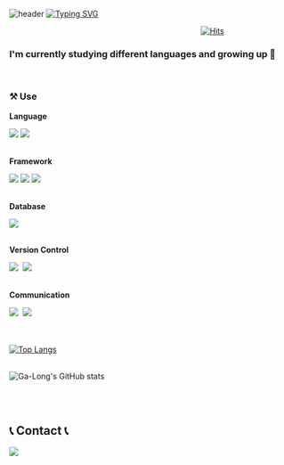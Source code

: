<!--![header](https://capsule-render.vercel.app/api?type=cylinder&color=EAE2F3&text=%20Welcome+to+Ga-Long+Github!👋%20&animation=fadeIn&height=200&fontSize=50&fontColor=976DDF) -->

![header](https://capsule-render.vercel.app/api?type=waving&color=976DDF&height=80)
[![Typing SVG](https://readme-typing-svg.demolab.com?font=Alkatra&weight=500&size=45&pause=3&color=EAE2F3&center=false&vCenter=false&multiline=true&repeat=true&width=1000&height=100&lines=Welcome+to+Ga-Long+Github!👋)](https://git.io/typing-svg)

<div align="right">
  
<!-- 방문자 수 -->
[![Hits](https://hits.seeyoufarm.com/api/count/incr/badge.svg?url=https%3A%2F%2Fgithub.com%2FGa-Long&count_bg=%23976DDF&title_bg=%235A5A5A&icon=baidu.svg&icon_color=%23E7E7E7&title=Github&edge_flat=true)](https://hits.seeyoufarm.com)&nbsp;&nbsp;&nbsp;&nbsp;&nbsp;&nbsp;&nbsp;&nbsp;&nbsp;&nbsp;&nbsp;&nbsp;&nbsp;&nbsp;&nbsp;&nbsp;&nbsp;&nbsp;&nbsp;&nbsp;&nbsp;&nbsp;&nbsp;&nbsp;&nbsp;&nbsp;&nbsp;&nbsp;&nbsp;&nbsp;

</div>

<!-- 자기 소개 -->
<div align="left">
  <h3>I'm currently studying different languages and growing up 🌱</h3>  <br/>


<h3> ⚒️ Use </h3>
  <p><strong>Language</strong></p>
  <div>
        <img src="https://img.shields.io/badge/Java-007396?style=for-the-badge&logo=Java&logoColor=white"/> 
        <img src="https://img.shields.io/badge/Python-3776AB?style=for-the-badge&logo=Python&logoColor=white"/>
  </div>
</br>

  <p><strong>Framework</strong></p>
  <div>
        <img src="https://img.shields.io/badge/Spring-6DB33F?style=for-the-badge&logo=Spring&logoColor=white"/>
        <img src="https://img.shields.io/badge/Spring Boot-6DB33F?style=for-the-badge&logo=spring boot&logoColor=white"> 
        <img src="https://img.shields.io/badge/Django-7F52FF?style=for-the-badge&logo=Django&logoColor=white"/>
  </div>
</br>

  <p><strong>Database</strong></p>
  <div>
        <img src="https://img.shields.io/badge/mysql-4479A1?style=for-the-badge&logo=mysql&logoColor=white"> 
  </div>
</br>

  <p><strong>Version Control</strong></p>
  <div>
        <img src="https://img.shields.io/badge/git-F05033.svg?style=for-the-badge&logo=git&logoColor=white" />&nbsp
        <img src="https://img.shields.io/badge/github-181717.svg?style=for-the-badge&logo=github&logoColor=white" />&nbsp

  </div>
</br>

  <p><strong>Communication</strong></p>
  <div>
        <img src="https://img.shields.io/badge/Notion-F3F3F3.svg?style=for-the-badge&logo=notion&logoColor=black" />&nbsp
        <img src="https://img.shields.io/badge/figma-F24E1E.svg?style=for-the-badge&logo=figma&logoColor=white" />&nbsp
  </div>

</br>
</br>

[![Top Langs](https://github-readme-stats.vercel.app/api/top-langs/?username=Ga-Long&layout=compact)](https://github.com/Ga-Long/github-readme-stats) <br/><br/>

<!-- 깃허브 stats-->
![Ga-Long's GitHub stats](https://github-readme-stats.vercel.app/api?username=Ga-Long&show_icons=true&theme=tokyonight)

<!-- [![Solved.ac Profile](http://mazassumnida.wtf/api/v2/generate_badge?boj=dlrkgus000)](https://solved.ac/dlrkgus000/) -->

</div>

</br>
</br>

## 📞 Contact 📞

<div>
    <a href="mailto:1000ji1@naver.com">
        <img src="https://img.shields.io/badge/Mail-03C75A?style=for-the-badge&logo=Naver&logoColor=white"> 
    </a>
</div>


<!--
**Ga-Long/Ga-Long** is a ✨ _special_ ✨ repository because its `README.md` (this file) appears on your GitHub profile.

Here are some ideas to get you started:

- 🔭 I’m currently working on ...
- 🌱 I’m currently learning ...
- 👯 I’m looking to collaborate on ...
- 🤔 I’m looking for help with ...
- 💬 Ask me about ...
- 📫 How to reach me: ...
- 😄 Pronouns: ...
- ⚡ Fun fact: ...
--> 
